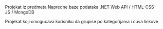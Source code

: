 Projekat iz predmeta Napredne baze podataka
.NET Web API / HTML-CSS-JS / MongoDB

Projekat koji omogucava korisniku da grupise po kategorijama i cuva linkove
